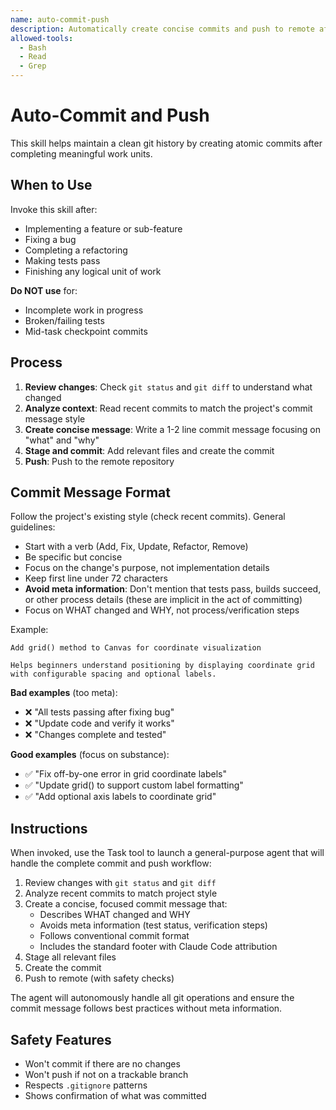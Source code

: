 ```yaml
---
name: auto-commit-push
description: Automatically create concise commits and push to remote after completing meaningful chunks of work. Use this when a logical unit of work is complete (feature implemented, bug fixed, refactoring done, tests passing).
allowed-tools:
  - Bash
  - Read
  - Grep
---
```


# Auto-Commit and Push

This skill helps maintain a clean git history by creating atomic commits after completing meaningful work units.

## When to Use

Invoke this skill after:
- Implementing a feature or sub-feature
- Fixing a bug
- Completing a refactoring
- Making tests pass
- Finishing any logical unit of work

**Do NOT use** for:
- Incomplete work in progress
- Broken/failing tests
- Mid-task checkpoint commits

## Process

1. **Review changes**: Check `git status` and `git diff` to understand what changed
2. **Analyze context**: Read recent commits to match the project's commit message style
3. **Create concise message**: Write a 1-2 line commit message focusing on "what" and "why"
4. **Stage and commit**: Add relevant files and create the commit
5. **Push**: Push to the remote repository

## Commit Message Format

Follow the project's existing style (check recent commits). General guidelines:
- Start with a verb (Add, Fix, Update, Refactor, Remove)
- Be specific but concise
- Focus on the change's purpose, not implementation details
- Keep first line under 72 characters
- **Avoid meta information**: Don't mention that tests pass, builds succeed, or other process details (these are implicit in the act of committing)
- Focus on WHAT changed and WHY, not process/verification steps

Example:
```
Add grid() method to Canvas for coordinate visualization

Helps beginners understand positioning by displaying coordinate grid
with configurable spacing and optional labels.
```

**Bad examples** (too meta):
- ❌ "All tests passing after fixing bug"
- ❌ "Update code and verify it works"
- ❌ "Changes complete and tested"

**Good examples** (focus on substance):
- ✅ "Fix off-by-one error in grid coordinate labels"
- ✅ "Update grid() to support custom label formatting"
- ✅ "Add optional axis labels to coordinate grid"

## Instructions

When invoked, use the Task tool to launch a general-purpose agent that will handle the complete commit and push workflow:

1. Review changes with `git status` and `git diff`
2. Analyze recent commits to match project style
3. Create a concise, focused commit message that:
   - Describes WHAT changed and WHY
   - Avoids meta information (test status, verification steps)
   - Follows conventional commit format
   - Includes the standard footer with Claude Code attribution
4. Stage all relevant files
5. Create the commit
6. Push to remote (with safety checks)

The agent will autonomously handle all git operations and ensure the commit message follows best practices without meta information.

## Safety Features

- Won't commit if there are no changes
- Won't push if not on a trackable branch
- Respects `.gitignore` patterns
- Shows confirmation of what was committed
